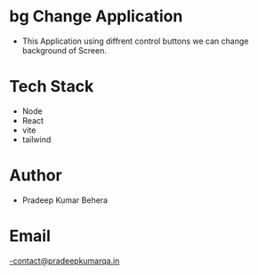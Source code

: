# bg Change Application
 - This Application using diffrent control buttons we can change background of Screen.
# Tech Stack
 - Node
 - React
 - vite
- tailwind
# Author
 - Pradeep Kumar Behera
# Email
 -contact@pradeepkumarqa.in     
